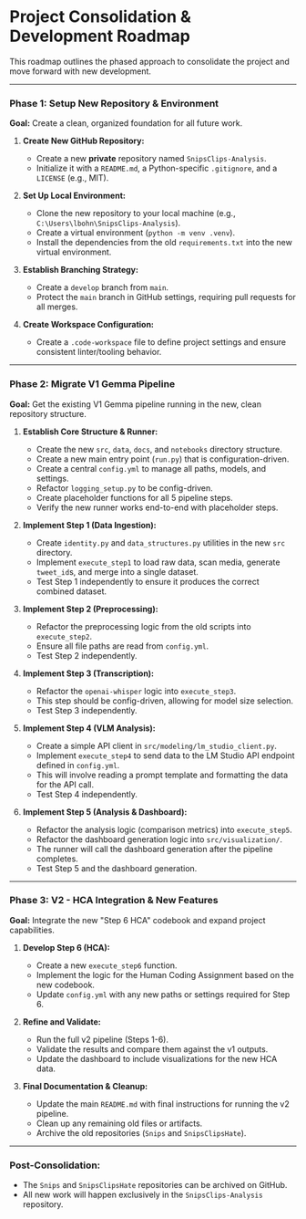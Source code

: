 # Project Consolidation & Development Roadmap

This roadmap outlines the phased approach to consolidate the project and move forward with new development.

---

### Phase 1: Setup New Repository & Environment

**Goal:** Create a clean, organized foundation for all future work.

1.  **Create New GitHub Repository:**
    *   Create a new **private** repository named `SnipsClips-Analysis`.
    *   Initialize it with a `README.md`, a Python-specific `.gitignore`, and a `LICENSE` (e.g., MIT).

2.  **Set Up Local Environment:**
    *   Clone the new repository to your local machine (e.g., `C:\Users\lbohn\SnipsClips-Analysis`).
    *   Create a virtual environment (`python -m venv .venv`).
    *   Install the dependencies from the old `requirements.txt` into the new virtual environment.

3.  **Establish Branching Strategy:**
    *   Create a `develop` branch from `main`.
    *   Protect the `main` branch in GitHub settings, requiring pull requests for all merges.

4.  **Create Workspace Configuration:**
    *   Create a `.code-workspace` file to define project settings and ensure consistent linter/tooling behavior.

---

### Phase 2: Migrate V1 Gemma Pipeline

**Goal:** Get the existing V1 Gemma pipeline running in the new, clean repository structure.

1.  **Establish Core Structure & Runner:**
    *   Create the new `src`, `data`, `docs`, and `notebooks` directory structure.
    *   Create a new main entry point (`run.py`) that is configuration-driven.
    *   Create a central `config.yml` to manage all paths, models, and settings.
    *   Refactor `logging_setup.py` to be config-driven.
    *   Create placeholder functions for all 5 pipeline steps.
    *   Verify the new runner works end-to-end with placeholder steps.

2.  **Implement Step 1 (Data Ingestion):**
    *   Create `identity.py` and `data_structures.py` utilities in the new `src` directory.
    *   Implement `execute_step1` to load raw data, scan media, generate `tweet_id`s, and merge into a single dataset.
    *   Test Step 1 independently to ensure it produces the correct combined dataset.

3.  **Implement Step 2 (Preprocessing):**
    *   Refactor the preprocessing logic from the old scripts into `execute_step2`.
    *   Ensure all file paths are read from `config.yml`.
    *   Test Step 2 independently.

4.  **Implement Step 3 (Transcription):**
    *   Refactor the `openai-whisper` logic into `execute_step3`.
    *   This step should be config-driven, allowing for model size selection.
    *   Test Step 3 independently.

5.  **Implement Step 4 (VLM Analysis):**
    *   Create a simple API client in `src/modeling/lm_studio_client.py`.
    *   Implement `execute_step4` to send data to the LM Studio API endpoint defined in `config.yml`.
    *   This will involve reading a prompt template and formatting the data for the API call.
    *   Test Step 4 independently.

6.  **Implement Step 5 (Analysis & Dashboard):**
    *   Refactor the analysis logic (comparison metrics) into `execute_step5`.
    *   Refactor the dashboard generation logic into `src/visualization/`.
    *   The runner will call the dashboard generation after the pipeline completes.
    *   Test Step 5 and the dashboard generation.

---

### Phase 3: V2 - HCA Integration & New Features

**Goal:** Integrate the new "Step 6 HCA" codebook and expand project capabilities.

1.  **Develop Step 6 (HCA):**
    *   Create a new `execute_step6` function.
    *   Implement the logic for the Human Coding Assignment based on the new codebook.
    *   Update `config.yml` with any new paths or settings required for Step 6.

2.  **Refine and Validate:**
    *   Run the full v2 pipeline (Steps 1-6).
    *   Validate the results and compare them against the v1 outputs.
    *   Update the dashboard to include visualizations for the new HCA data.

3.  **Final Documentation & Cleanup:**
    *   Update the main `README.md` with final instructions for running the v2 pipeline.
    *   Clean up any remaining old files or artifacts.
    *   Archive the old repositories (`Snips` and `SnipsClipsHate`).

---

### Post-Consolidation:

- The `Snips` and `SnipsClipsHate` repositories can be archived on GitHub.
- All new work will happen exclusively in the `SnipsClips-Analysis` repository. 